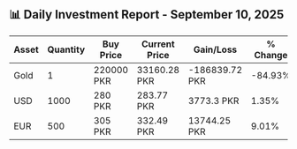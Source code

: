 ## 📊 Daily Investment Report - September 10, 2025

| Asset | Quantity | Buy Price | Current Price | Gain/Loss | % Change |
|-------|----------|-----------|----------------|------------|----------|
| Gold | 1 | 220000 PKR | 33160.28 PKR | -186839.72 PKR | -84.93% |
| USD | 1000 | 280 PKR | 283.77 PKR | 3773.3 PKR | 1.35% |
| EUR | 500 | 305 PKR | 332.49 PKR | 13744.25 PKR | 9.01% |
